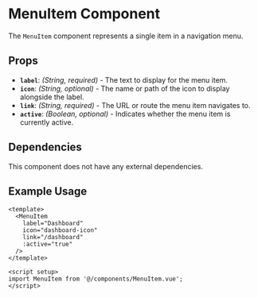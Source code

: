 # MenuItem Component

The `MenuItem` component represents a single item in a navigation menu.

## Props

- **`label`**: *(String, required)* - The text to display for the menu item.
- **`icon`**: *(String, optional)* - The name or path of the icon to display alongside the label.
- **`link`**: *(String, required)* - The URL or route the menu item navigates to.
- **`active`**: *(Boolean, optional)* - Indicates whether the menu item is currently active.

## Dependencies

This component does not have any external dependencies.

## Example Usage

```vue
<template>
  <MenuItem
    label="Dashboard"
    icon="dashboard-icon"
    link="/dashboard"
    :active="true"
  />
</template>

<script setup>
import MenuItem from '@/components/MenuItem.vue';
</script>